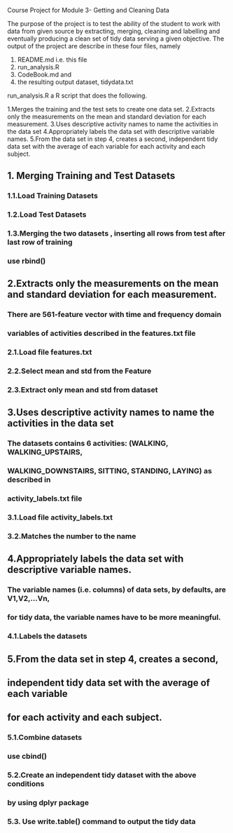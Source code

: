 
Course Project for Module 3- Getting and Cleaning Data

The purpose of the project is to test the ability of the student to work with data from given source by extracting, merging, cleaning and labelling and eventually producing a clean set of tidy data serving a given objective.
The output of the project are describe in these four files, namely
1. README.md i.e. this file
2. run_analysis.R
3. CodeBook.md and 
4. the resulting output dataset, tidydata.txt

run_analysis.R
a R script that does the following.
 
1.Merges the training and the test sets to create one data set.
2.Extracts only the measurements on the mean and standard deviation for each measurement. 
3.Uses descriptive activity names to name the activities in the data set    4.Appropriately labels the data set with descriptive variable names. 
5.From the data set in step 4, creates a second, independent tidy data set with the average of each variable for each activity and each subject.


## 1. Merging Training and Test Datasets

### 1.1.Load Training Datasets
   
### 1.2.Load Test Datasets
        
### 1.3.Merging the two datasets , inserting all rows from test after last row of training 
### use rbind()
      
        
## 2.Extracts only the measurements on the mean and standard deviation for each measurement.

### There are 561-feature vector with time and frequency domain
### variables of activities described in the features.txt file

### 2.1.Load file features.txt
   
### 2.2.Select mean and std from the Feature
        
### 2.3.Extract only mean and std from dataset
 
              
## 3.Uses descriptive activity names to name the activities in the data set   

### The datasets contains 6 activities: (WALKING, WALKING_UPSTAIRS,
### WALKING_DOWNSTAIRS, SITTING, STANDING, LAYING) as described in 
### activity_labels.txt file

### 3.1.Load file activity_labels.txt
        
### 3.2.Matches the number to the name


## 4.Appropriately labels the data set with descriptive variable names.

### The variable names (i.e. columns) of data sets, by defaults, are V1,V2,...Vn,
### for tidy data, the variable names have to be more meaningful.
        
### 4.1.Labels the datasets        
        
            
## 5.From the data set in step 4, creates a second, 
##   independent tidy data set with the average of each variable 
##   for each activity and each subject.
        
### 5.1.Combine datasets 
### use cbind()
        
        
### 5.2.Create an independent tidy dataset with the above conditions
###     by using dplyr package
   
### 5.3. Use write.table() command to output the tidy data   
